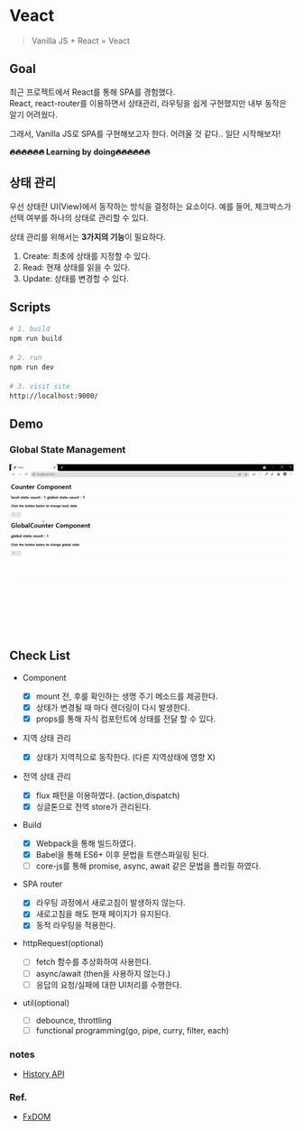 # Veact

> Vanilla JS + React = Veact

## Goal

최근 프로젝트에서 React를 통해 SPA를 경험했다.  
React, react-router를 이용하면서 상태관리, 라우팅을 쉽게 구현했지만 내부 동작은 알기 어려웠다.

그래서, Vanilla JS로 SPA를 구현해보고자 한다. 어려울 것 같다.. 일단 시작해보자!

**🔥🔥🔥🔥🔥🔥 Learning by doing🔥🔥🔥🔥🔥🔥**

## 상태 관리

우선 상태란 UI(View)에서 동작하는 방식을 결정하는 요소이다. 예를 들어, 체크박스가 선택 여부를 하나의 상태로 관리할 수 있다.

상태 관리를 위해서는 **3가지의 기능**이 필요하다.

1. Create: 최초에 상태를 지정할 수 있다.
2. Read: 현재 상태를 읽을 수 있다.
3. Update: 상태를 변경할 수 있다.

## Scripts

```bash
# 1. build
npm run build

# 2. run
npm run dev

# 3. visit site
http://localhost:9000/
```

## Demo

### Global State Management

![global-state-management](./images/global-state.gif)

## Check List

-   Component

    -   [x] mount 전, 후를 확인하는 생명 주기 메소드를 제공한다.
    -   [x] 상태가 변경될 때 마다 렌더링이 다시 발생한다.
    -   [x] props를 통해 자식 컴포턴트에 상태를 전달 할 수 있다.

-   지역 상태 관리

    -   [x] 상태가 지역적으로 동작한다. (다른 지역상태에 영향 X)

-   전역 상태 관리
    -   [x] flux 패턴을 이용하였다. (action,dispatch)
    -   [x] 싱글톤으로 전역 store가 관리된다.
-   Build
    -   [x] Webpack을 통해 빌드하였다.
    -   [x] Babel을 통해 ES6+ 이후 문법을 트랜스파일링 된다.
    -   [ ] core-js를 통해 promise, async, await 같은 문법을 폴리필 하였다.
-   SPA router
    -   [x] 라우팅 과정에서 새로고침이 발생하지 않는다.
    -   [x] 새로고침을 해도 현재 페이지가 유지된다.
    -   [x] 동적 라우팅을 적용한다.
-   httpRequest(optional)
    -   [ ] fetch 함수를 추상화하여 사용한다.
    -   [ ] async/await (then을 사용하지 않는다.)
    -   [ ] 응답의 요청/실패에 대한 UI처리를 수행한다.
-   util(optional)
    -   [ ] debounce, throttling
    -   [ ] functional programming(go, pipe, curry, filter, each)

### notes

-   [History API](./docs/historyAPI.md)

### Ref.

-   [FxDOM](https://github.com/marpple/FxDOM)
